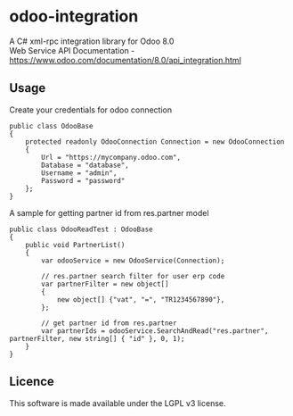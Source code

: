 # odoo-integration
A C# xml-rpc integration library for Odoo 8.0 <br />
Web Service API Documentation - https://www.odoo.com/documentation/8.0/api_integration.html

## Usage

Create your credentials for odoo connection 

	public class OdooBase
    {
        protected readonly OdooConnection Connection = new OdooConnection
        {
            Url = "https://mycompany.odoo.com",
            Database = "database",
            Username = "admin",
            Password = "password"
        };
    }

A sample for getting partner id from res.partner model

	public class OdooReadTest : OdooBase
    {
		public void PartnerList()
		{
			var odooService = new OdooService(Connection);
			
			// res.partner search filter for user erp code
            var partnerFilter = new object[]
            {
                new object[] {"vat", "=", "TR1234567890"},
            };
			
			// get partner id from res.partner
            var partnerIds = odooService.SearchAndRead("res.partner", partnerFilter, new string[] { "id" }, 0, 1);
		}
	}

## Licence
This software is made available under the LGPL v3 license.
